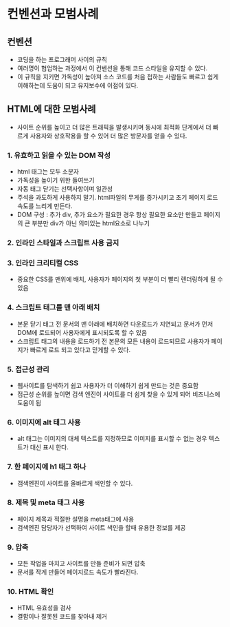# 컨벤션과 모범사례
## 컨벤션
+ 코딩을 하는 프로그래머 사이의 규칙
+ 여러명이 협업하는 과정에서 이 컨벤션을 통해 코드 스타일을 유지할 수 있다. 
+ 이 규칙을 지키면 가독성이 높아져 소스 코드를 처음 접하는 사람들도 빠르고 쉽게 이해하는데 도움이 되고 유지보수에 이점이 있다.

## HTML에 대한 모범사례
- 사이트 순위를 높이고 더 많은 트래픽을 발생시키며 동시에 최적화 단계에서 더 빠르게 사용자와 상호작용을 할 수 있어 더 많은 방문자를 얻을 수 있다.

### 1. 유효하고 읽을 수 있는 DOM 작성
- html 태그는 모두 소문자
- 가독성을 높이기 위한 들여쓰기
- 자동 태그 닫기는 선택사항이며 일관성
- 주석을 과도하게 사용하지 말기. html파일의 무게를 증가시키고 초기 페이지 로드 속도를 느리게 만든다.
- DOM 구성 : 추가 div, 추가 요소가 필요한 경우 항상 필요한 요소만 만들고 페이지의 큰 부분만 div가 아닌 의미있는 html요소로 나누기

### 2. 인라인 스타일과 스크립트 사용 금지

### 3. 인라인 크리티컬 CSS
- 중요한 CSS를 맨위에 배치, 사용자가 페이지의 첫 부분이 더 빨리 렌더링하게 될 수 있음

### 4. 스크립트 태그를 맨 아래 배치
- 본문 닫기 태그 전 문서의 맨 아래에 배치하면 다운로드가 지연되고 문서가 먼저 DOM에 로드되어 사용자에게 표시되도록 할 수 있음
- 스크립트 태그의 내용을 로드하기 전 본문의 모든 내용이 로드되므로 사용자가 페이지가 빠르게 로드 되고 있다고 믿게할 수 있다.

### 5. 접근성 관리
- 웹사이트를 탐색하기 쉽고 사용자가 더 이해하기 쉽게 만드는 것은 중요함
- 접근성 순위를 높이면 검색 엔진이 사이트를 더 쉽게 찾을 수 있게 되어 비즈니스에 도움이 됨

### 6. 이미지에 alt 태그 사용
- alt 태그는 이미지의 대체 텍스트를 지정하므로 이미지를 표시할 수 없는 경우 텍스트가 대신 표시 한다.

### 7. 한 페이지에 h1 태그 하나
- 갬색엔진이 사이트를 올바르게 색인할 수 있다.

### 8. 제목 및 meta 태그 사용
- 페이지 제목과 적절한 설명을 meta태그에 사용
- 검색엔진 담당자가 선택하여 사이트 색인을 할때 유용한 정보를 제공

### 9. 압축
- 모든 작업을 마치고 사이트를 만들 준비가 되면 압축
- 문서를 작게 만들어 페이지로드 속도가 빨라진다.

### 10. HTML 확인
- HTML 유효성을 검사
- 결함이나 잘못된 코드를 찾아내 제거